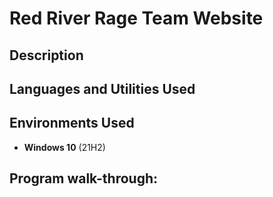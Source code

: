 <h1>Red River Rage Team Website</h1>


<h2>Description</h2>



<h2>Languages and Utilities Used</h2>


<h2>Environments Used </h2>

- <b>Windows 10</b> (21H2)

<h2>Program walk-through:</h2>



<!--
 ```diff
- text in red
+ text in green
! text in orange
# text in gray
@@ text in purple (and bold)@@
```
--!>
